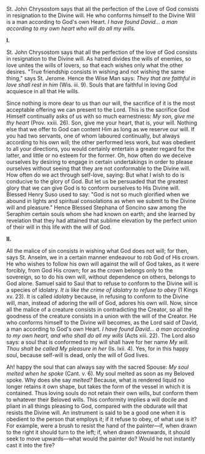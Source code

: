 
St. John Chrysostom says that all the perfection of the Love of God consists in resignation to the Divine will. He who conforms himself to the Divine Will is a man according to God\'s own Heart. *I have found David... a man according to my own heart who will do all my wills.*

**I\.**

St. John Chrysostom says that all the perfection of the love of God consists in resignation to the Divine will. As hatred divides the wills of enemies, so love unites the wills of lovers, so that each wishes only what the other desires. \"True friendship consists in wishing and not wishing the same thing,\" says St. Jerome. Hence the Wise Man says: *They that are faithful in love shall rest in him* (Wis. iii. 9). Souls that are faithful in loving God acquiesce in all that He wills.

Since nothing is more dear to us than our will, the sacrifice of it is the most acceptable offering we can present to the Lord. This is the sacrifice God Himself continually asks of us with so much earnestness: *My son, give me thy heart* (Prov. xxiii. 26). Son, give me your heart, that is, your will. Nothing else that we offer to God can content Him as long as we reserve our will. If you had two servants, one of whom laboured continually, but always according to his own will; the other performed less work, but was obedient to all your directions, you would certainly entertain a greater regard for the latter, and little or no esteem for the former. Oh, how often do we deceive ourselves by desiring to engage in certain undertakings in order to please ourselves without seeing that they are not conformable to the Divine will. How often do we act through self-love, saying: But what I wish to do is conducive to the glory of God. But let us be persuaded that the greatest glory that we can give God is to conform ourselves to His Divine will. Blessed Henry Suso used to say: \"God is not so much glorified when we abound in lights and spiritual consolations as when we submit to the Divine will and pleasure.\" Hence Blessed Stephana of Soncino saw among the Seraphim certain souls whom she had known on earth; and she learned by revelation that they had attained that sublime elevation by the perfect union of their will in this life with the will of God.

**II\.**

All the malice of sin consists in wishing what God does not will; for then, says St. Anselm, we in a certain manner endeavour to rob God of His crown. He who wishes to follow his own will against the will of God takes, as it were forcibly, from God His crown; for as the crown belongs only to the sovereign, so to do his own will, without dependence on others, belongs to God alone. Samuel said to Saul that to refuse to conform to the Divine will is a species of idolatry. *It is like the crime of idolatry to refuse to obey* (1 Kings xv. 23). It is called *idolatry* because, in refusing to conform to the Divine will, man, instead of adoring the will of God, adores his own will. Now, since all the malice of a creature consists in contradicting the Creator, so all the goodness of the creature consists in a union with the will of the Creator. He who conforms himself to the Divine will becomes, as the Lord said of David, a man according to God\'s own Heart. *I have found David... a man according to my own heart, and who shall do all my wills* (Acts xiii. 22). The Lord also says: a soul that is conformed to my will shall have for her name *My will. Thou shalt be called My pleasure in her* (Is. lxii. 4). Yes, for in this happy soul, because self-will is dead, only the will of God lives.

Ah! happy the soul that can always say with the sacred Spouse: *My soul melted when he spoke* (Cant. v. 6). My soul melted as soon as my Beloved spoke. Why does she say *melted?* Because, what is rendered liquid no longer retains it own shape, but takes the form of the vessel in which it is contained. Thus loving souls do not retain their own wills, but conform them to whatever their Beloved wills. This conformity implies a will docile and pliant in all things pleasing to God, compared with the obdurate will that resists the Divine will. An instrument is said to be a good one when it is obedient to the person that employs it; if it refuse to obey, of what use is it? For example, were a brush to resist the hand of the painter—if, when drawn to the right it should turn to the left; if, when drawn downwards, it should seek to move upwards—what would the painter do? Would he not instantly cast it into the fire?

